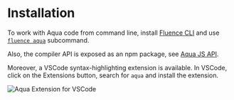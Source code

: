 # Installation

To work with Aqua code from command line, install [Fluence CLI](https://github.com/fluencelabs/cli) and use [`fluence aqua`](https://github.com/fluencelabs/cli/blob/main/docs/commands/README.md#fluence-aqua) subcommand.

Also, the compiler API is exposed as an npm package, see [Aqua JS API](../../aqua-js-api.md).

Moreover, a VSCode syntax-highlighting extension is available. In VSCode, click on the Extensions button, search for `aqua` and install the extension.

![Aqua Extension for VSCode](./Aqua-Extension-for-VSCode.png)
